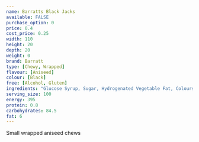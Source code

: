 ```yaml
---
name: Barratts Black Jacks
available: FALSE
purchase_option: 0
price: 0.4
cost_price: 0.25
width: 110
height: 20
depth: 20
weight: 0
brand: Barratt
type: [Chewy, Wrapped]
flavour: [Aniseed]
colour: [Black]
free: [Alcohol, Gluten]
ingredients: "Glucose Syrup, Sugar, Hydrogenated Vegetable Fat, Colours: E153, E151, E129; Citric Acid, Gelatine, Flavouring, Emulsifier: Soya Lecithin"
serving_size: 100
energy: 395
protein: 0.8
carbohydrates: 84.5
fat: 6
---
```

Small wrapped aniseed chews